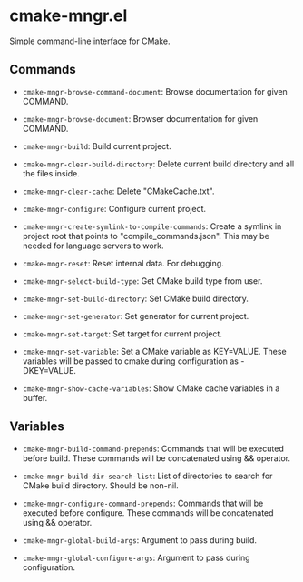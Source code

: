 # cmake-mngr.el

Simple command-line interface for CMake.

<!--
(let ((symbols '()))
  (require 'custom)
  (mapatoms (lambda (s)
              (when (string-prefix-p "cmake-mngr-"
                                     (symbol-name s))
                (push s symbols))))
  (setq symbols (sort symbols (lambda (s1 s2) (string-lessp (symbol-name s1)
                                                            (symbol-name s2)))))
  (let ((commands (seq-filter (lambda (s) (and (commandp s)
                                               (not (string= (symbol-name s)
                                                             "cmake-mngr-variables-mode"))))
                              symbols))
        (variables (seq-filter #'custom-variable-p symbols)))

    ;; commands
    (progn
      (forward-line 2)
      (delete-region (point) (point-max))
      (insert "\n")
      (insert "## Commands\n\n")
      (dolist (f commands)
        (insert "- `" (symbol-name f) "`: ")
        (insert (replace-regexp-in-string "\n\n" "\n" (documentation f)) "\n\n")))

    ;; variables
    (progn
      (forward-line 2)
      (insert "\n")
      (insert "## Variables\n\n")
      (dolist (v variables)
        (insert "- `" (symbol-name v) "`: ")
        (insert (replace-regexp-in-string
                 "\n\n"
                 "\n"
                 (documentation-property v 'variable-documentation))
                "\n\n")))))
-->

## Commands

- `cmake-mngr-browse-command-document`: Browse documentation for given COMMAND.

- `cmake-mngr-browse-document`: Browser documentation for given COMMAND.

- `cmake-mngr-build`: Build current project.

- `cmake-mngr-clear-build-directory`: Delete current build directory and all the files inside.

- `cmake-mngr-clear-cache`: Delete "CMakeCache.txt".

- `cmake-mngr-configure`: Configure current project.

- `cmake-mngr-create-symlink-to-compile-commands`: Create a symlink in project root that points to "compile_commands.json".
This may be needed for language servers to work.

- `cmake-mngr-reset`: Reset internal data.  For debugging.

- `cmake-mngr-select-build-type`: Get CMake build type from user.

- `cmake-mngr-set-build-directory`: Set CMake build directory.

- `cmake-mngr-set-generator`: Set generator for current project.

- `cmake-mngr-set-target`: Set target for current project.

- `cmake-mngr-set-variable`: Set a CMake variable as KEY=VALUE.
These variables will be passed to cmake during configuration as -DKEY=VALUE.

- `cmake-mngr-show-cache-variables`: Show CMake cache variables in a buffer.


## Variables

- `cmake-mngr-build-command-prepends`: Commands that will be executed before build.
These commands will be concatenated using && operator.

- `cmake-mngr-build-dir-search-list`: List of directories to search for CMake build directory.
Should be non-nil.

- `cmake-mngr-configure-command-prepends`: Commands that will be executed before configure.
These commands will be concatenated using && operator.

- `cmake-mngr-global-build-args`: Argument to pass during build.

- `cmake-mngr-global-configure-args`: Argument to pass during configuration.
